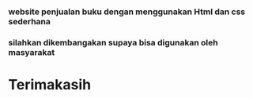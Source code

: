 <h3>website penjualan buku dengan menggunakan Html dan css sederhana</h3>
<h3>silahkan dikembangakan supaya bisa digunakan oleh masyarakat</h3>
<h1>Terimakasih</h1>

